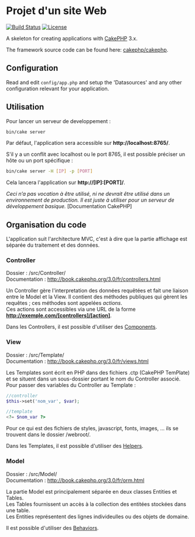 # Projet d'un site Web

[![Build Status](https://api.travis-ci.org/cakephp/app.png)](https://travis-ci.org/cakephp/app)
[![License](https://poser.pugx.org/cakephp/app/license.svg)](https://packagist.org/packages/cakephp/app)

A skeleton for creating applications with [CakePHP](http://cakephp.org) 3.x.

The framework source code can be found here: [cakephp/cakephp](https://github.com/cakephp/cakephp).

## Configuration

Read and edit `config/app.php` and setup the 'Datasources' and any other
configuration relevant for your application.

## Utilisation

Pour lancer un serveur de developpement :
```bash
bin/cake server
```
Par défaut, l'application sera accessible sur **http://localhost:8765/**.

S'il y a un conflit avec localhost ou le port 8765, il est possible préciser un hôte ou un port spécifique :
```bash
bin/cake server -H [IP] -p [PORT]
```
Cela lancera l'application sur **http://[IP]:[PORT]/**.

*Ceci n’a pas vocation à être utilisé, ni ne devrait être utilisé dans un environnement de production. Il est juste à utiliser pour un serveur de développement basique.* [Documentation CakePHP]

## Organisation du code

L'application suit l'architecture MVC, c'est à dire que la partie affichage est séparée du traitement et des données.

### Controller

Dossier : /src/Controller/  
Documentation : http://book.cakephp.org/3.0/fr/controllers.html

Un Controller gère l'interpretation des données requêtées et fait une liaison entre le Model et la View. Il contient des méthodes publiques qui gèrent les requêtes ; ces méthodes sont appelées *actions*.  
Ces actions sont accessibles via une URL de la forme **http://exemple.com/[controllers]/[action]**.

Dans les Controllers, il est possible d'utiliser des [Components](http://book.cakephp.org/3.0/fr/controllers/components.html).

### View

Dossier : /src/Template/  
Documentation : http://book.cakephp.org/3.0/fr/views.html

Les Templates sont écrit en PHP dans des fichiers .ctp (CakePHP TemPlate) et se situent dans un sous-dossier portant le nom du Controller associé.  
Pour passer des variables du Controller au Template :
```php
//controller
$this->set('nom_var', $var);

//template
<?= $nom_var ?>
```  

Pour ce qui est des fichiers de styles, javascript, fonts, images, ... ils se trouvent dans le dossier /webroot/.

Dans les Templates, il est possible d'utiliser des [Helpers](http://book.cakephp.org/3.0/fr/views/helpers.html).

### Model

Dossier : /src/Model/  
Documentation : http://book.cakephp.org/3.0/fr/orm.html

La partie Model est principalement séparée en deux classes Entities et Tables.  
Les Tables fournissent un accès à la collection des entitées stockées dans une table.  
Les Entities représentent des lignes individeulles ou des objets de domaine.

Il est possible d'utiliser des [Behaviors](http://book.cakephp.org/3.0/fr/orm/behaviors.html).
